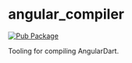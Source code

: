 # angular_compiler
<!-- Badges -->

[![Pub Package](https://img.shields.io/pub/v/angular_compiler.svg)](https://pub.dartlang.org/packages/angular_compiler)

Tooling for compiling AngularDart.
